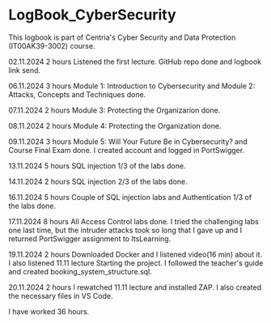 # LogBook_CyberSecurity
This logbook is part of Centria's Cyber ​​Security and Data Protection (IT00AK39-3002) course.

02.11.2024  2 hours  Listened the first lecture. GitHub repo done and logbook link send. 

06.11.2024  3 hours  Module 1: Introduction to Cybersecurity and Module 2: Attacks, Concepts and Techniques done.

07.11.2024  2 hours  Module 3: Protecting the Organizarion done.

08.11.2024  2 hours  Module 4: Protecting the Organization done.

09.11.2024  3 hours  Module 5: Will Your Future Be in Cybersecurity? and Course Final Exam done. I created account and logged in PortSwigger.

13.11.2024 5 hours  SQL injection 1/3 of the labs done.

14.11.2024  2 hours SQL injection 2/3 of the labs done.

16.11.2024  5 hours  Couple of SQL injection labs and Authentication 1/3 of the labs done. 

17.11.2024  8 hours All Access Control labs done. I tried the challenging labs one last time, but the intruder attacks took so long that I gave up and I returned PortSwigger assignment to ItsLearning. 

19.11.2024  2 hours  Downloaded Docker and I listened video(16 min) about it. I also listened 11.11 lecture Starting the project. I followed the teacher's guide and created booking_system_structure.sql. 

20.11.2024  2 hours  I rewatched 11.11 lecture and installed ZAP. I also created the necessary files in VS Code.

I have worked 36 hours.

